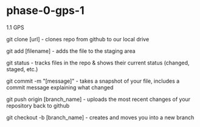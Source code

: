 # phase-0-gps-1
1.1 GPS

git clone [url] - clones repo from github to our local drive

git add [filename] - adds the file to the staging area

git status - tracks files in the repo & shows their current status (changed, staged, etc.)

git commit -m "[message]" - takes a snapshot of your file, includes a commit message explaining what changed

git push origin [branch_name] - uploads the most recent changes of your repository back to github

git checkout -b [branch_name] - creates and moves you into a new branch
